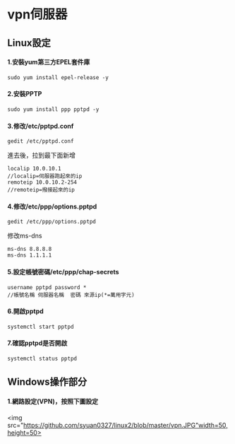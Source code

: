 # vpn伺服器
## Linux設定
#### 1.安裝yum第三方EPEL套件庫
```
sudo yum install epel-release -y
```
#### 2.安裝PPTP
```
sudo yum install ppp pptpd -y
```
#### 3.修改/etc/pptpd.conf
```
gedit /etc/pptpd.conf
```
進去後，拉到最下面新增
```
localip 10.0.10.1
//localip=伺服器跑起來的ip 
remoteip 10.0.10.2-254
//remoteip=撥接起來的ip 
```
#### 4.修改/etc/ppp/options.pptpd
```
gedit /etc/ppp/options.pptpd
```
修改ms-dns
```
ms-dns 8.8.8.8
ms-dns 1.1.1.1
```
#### 5.設定帳號密碼/etc/ppp/chap-secrets
```
username pptpd password *
//帳號名稱 伺服器名稱  密碼 來源ip(*=萬用字元)
```
#### 6.開啟pptpd
```
systemctl start pptpd
```
#### 7.確認pptpd是否開啟
```
systemctl status pptpd
```
## Windows操作部分
#### 1.網路設定(VPN)，按照下圖設定
<img src="https://github.com/syuan0327/linux2/blob/master/vpn.JPG"width=50,height=50>

